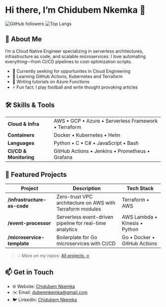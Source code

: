 
# Hi there, I’m Chidubem Nkemka 👋

![GitHub followers](https://img.shields.io/github/followers/janedoe?label=Follow&style=social)
![Top Langs](https://github-readme-stats.vercel.app/api/top-langs/?username=janedoe&layout=compact)

## 🔭 About Me
I’m a Cloud Native Engineer specializing in serverless architectures, infrastructure as code, and scalable microservices. I love automating everything—from CI/CD pipelines to cost-optimization scripts.

- 💼 Currently seeking for opportunites in Cloud Engineering  
- 🌱 Learning GitHub Actions, Kubernetes and Terraform  
- 📝 Writing tutorials on Azure Functions 
- ⚡ Fun fact: I play football and write thought provoking articles  

## 🛠️ Skills & Tools
<table>
  <tr>
    <td><b>Cloud & Infra</b></td><td>AWS • GCP • Azure • Serverless Framework • Terraform</td>
  </tr>
  <tr>
    <td><b>Containers</b></td><td>Docker • Kubernetes • Helm</td>
  </tr>
  <tr>
    <td><b>Languages</b></td><td>Python • C • C# • JavaScript • Bash</td>
  </tr>
  <tr>
    <td><b>CI/CD & Monitoring</b></td><td>GitHub Actions • Jenkins • Prometheus • Grafana</td>
  </tr>
</table>

## 🚀 Featured Projects

| Project | Description | Tech Stack |
| ------- | ----------- | ---------- |
| **/infrastructure-as-code** | Zero-trust VPC architecture on AWS with Terraform modules | Terraform • AWS |
| **/event-processor** | Serverless event-driven pipeline for real-time analytics | AWS Lambda • Kinesis • Python |
| **/microservice-template** | Boilerplate for Go microservices with CI/CD | Go • Docker • GitHub Actions |

> 💡 *More on my repos:* [All projects →](https://github.com/AzureProjects)

## 📫 Get in Touch
- 🌐 Website: [Chidubem Nkemka](https://dubemliveson.github.io/ChidubemNkemka-PortfolioBeta/)  
- ✉️ Email: [dubemnkemka@gmail.com](mailto:dubemnkemka@gmail.com)  
- 🐦 LinkedIn: [Chidubem Nkemka](https://linkedin.com/in/chidubemnkemka)  
